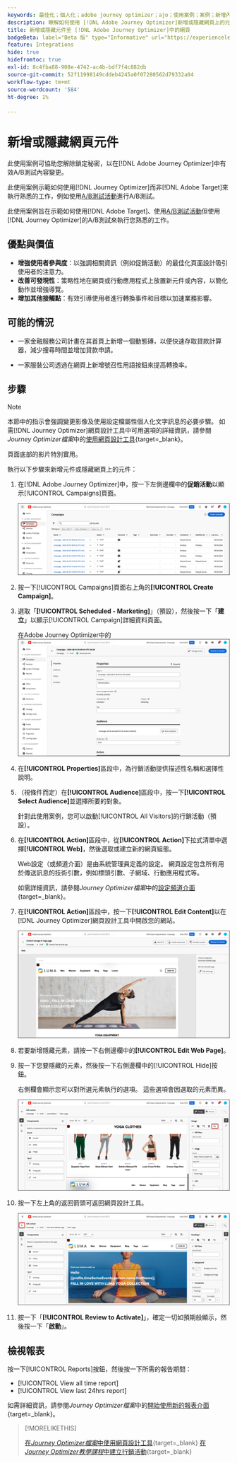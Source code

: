 ```yaml
---
keywords: 最佳化；個人化；adobe journey optimizer；ajo；使用案例；案例；新增內容；隱藏內容；新增元件；隱藏元件
description: 瞭解如何使用 [!DNL Adobe Journey Optimizer]新增或隱藏網頁上的元件。
title: 新增或隱藏元件至 [!DNL Adobe Journey Optimizer]中的網頁
badgeBeta: label="Beta 版" type="Informative" url="https://experienceleague.adobe.com/docs/target/using/introduction/intro.html?lang=zh-Hant#beta newtab=true" tooltip=" [!DNL Adobe Target] 有哪些 Beta 版功能。"
feature: Integrations
hide: true
hidefromtoc: true
exl-id: 8c4fba88-908e-4742-ac4b-bdf7f4c882db
source-git-commit: 52f11998149cddeb4245a0f07280562d79332a04
workflow-type: tm+mt
source-wordcount: '584'
ht-degree: 1%

---
```


# 新增或隱藏網頁元件

此使用案例可協助您解除鎖定秘密，以在[!DNL Adobe Journey Optimizer]中有效A/B測試內容變更。

此使用案例示範如何使用[!DNL Journey Optimizer]而非[!DNL Adobe Target]來執行熟悉的工作，例如使用[A/B測試活動](/help/main/c-activities/t-test-ab/test-ab.md)進行A/B測試。

此使用案例旨在示範如何使用[!DNL Adobe Target]、使用[A/B測試活動](/help/main/c-activities/t-test-ab/test-ab.md)但使用[!DNL Journey Optimizer]的A/B測試來執行您熟悉的工作。

## 優點與價值

* **增強使用者參與度**：以強調相關資訊（例如促銷活動）的最佳化頁面設計吸引使用者的注意力。
* **改善可發現性**：策略性地在網頁或行動應用程式上放置新元件或內容，以簡化動作並增強導覽。
* **增加其他接觸點**：有效引導使用者進行轉換事件和目標以加速業務影響。

## 可能的情況

* 一家金融服務公司計畫在其首頁上新增一個動態磚，以便快速存取貸款計算器，減少搜尋時間並增加貸款申請。

* 一家服裝公司透過在網頁上新增號召性用語按鈕來提高轉換率。

## 步驟

>[!NOTE]
>
>本節中的指示會強調變更影像及使用設定檔屬性個人化文字訊息的必要步驟。 如需[!DNL Journey Optimizer]網頁設計工具中可用選項的詳細資訊，請參閱&#x200B;*Journey Optimizer檔案*&#x200B;中的[使用網頁設計工具](https://experienceleague.adobe.com/zh-hant/docs/journey-optimizer/using/channels/web/author-web-pages/web-visual-editor){target=_blank}。
>
>頁面底部的影片特別實用。

執行以下步驟來新增元件或隱藏網頁上的元件：

1. 在[!DNL Adobe Journey Optimizer]中，按一下左側邊欄中的&#x200B;**促銷活動**&#x200B;以顯示[!UICONTROL Campaigns]頁面。

   ![醒目提示「行銷活動」索引標籤的Adobe Journey Optimizer登陸頁面。](/help/main/c-integrating-target-with-mac/ajo/assets/ajo-landing-page.png)

1. 按一下[!UICONTROL Campaigns]頁面右上角的&#x200B;**[!UICONTROL Create Campaign]**。

1. 選取「**[!UICONTROL Scheduled - Marketing]**」（預設），然後按一下「**建立**」以顯示[!UICONTROL Campaign]詳細資料頁面。

   在Adobe Journey Optimizer中的![行銷活動詳細資訊頁面](/help/main/c-integrating-target-with-mac/ajo/assets/campaign-details.png)

1. 在&#x200B;**[!UICONTROL Properties]**&#x200B;區段中，為行銷活動提供描述性名稱和選擇性說明。

1. （視條件而定）在&#x200B;**[!UICONTROL Audience]**&#x200B;區段中，按一下&#x200B;**[!UICONTROL Select Audience]**&#x200B;並選擇所要的對象。

   針對此使用案例，您可以啟動[!UICONTROL All Visitors]的行銷活動（預設）。

1. 在&#x200B;**[!UICONTROL Action]**&#x200B;區段中，從&#x200B;**[!UICONTROL Action]**&#x200B;下拉式清單中選擇&#x200B;**[!UICONTROL Web]**，然後選取或建立新的網頁組態。

   Web設定（或頻道介面）是由系統管理員定義的設定。 網頁設定包含所有用於傳送訊息的技術引數，例如標頭引數、子網域、行動應用程式等。

   如需詳細資訊，請參閱&#x200B;*Journey Optimizer檔案*&#x200B;中的[設定頻道介面](https://experienceleague.adobe.com/zh-hant/docs/journey-optimizer/using/configuration/channel-surfaces#set-up-channel-surfaces){target=_blank}。

1. 在&#x200B;**[!UICONTROL Action]**&#x200B;區段中，按一下&#x200B;**[!UICONTROL Edit Content]**&#x200B;以在[!DNL Journey Optimizer]網頁設計工具中開啟您的網站。

   ![LUMA網站上的瑜伽登陸頁面](/help/main/c-integrating-target-with-mac/ajo/assets/luma-yoga-landing.png)

1. 若要新增隱藏元素，請按一下右側邊欄中的&#x200B;**[!UICONTROL Edit Web Page]**。

1. 按一下您要隱藏的元素，然後按一下右側邊欄中的[!UICONTROL Hide]按鈕。

   右側欄會顯示您可以對所選元素執行的選項。 這些選項會因選取的元素而異。

   ![隱藏元素按鈕](/help/main/c-integrating-target-with-mac/ajo/assets/hide-element.png)

1. 按一下左上角的返回箭頭可返回網頁設計工具。

   ![後退箭號](/help/main/c-integrating-target-with-mac/ajo/assets/back-arrow.png)

1. 按一下「**[!UICONTROL Review to Activate]**」，確定一切如預期般顯示，然後按一下「**啟動**」。

## 檢視報表

按一下[!UICONTROL Reports]按鈕，然後按一下所需的報告期間：

* [!UICONTROL View all time report]
* [!UICONTROL View last 24hrs report]

如需詳細資訊，請參閱&#x200B;*Journey Optimizer檔案*&#x200B;中的[開始使用新的報表介面](https://experienceleague.adobe.com/zh-hant/docs/journey-optimizer/using/channel-report/report-gs-cja){target=_blank}。

>[!MORELIKETHIS]
>
>[在&#x200B;*Journey Optimizer檔案*&#x200B;中使用網頁設計工具](https://experienceleague.adobe.com/zh-hant/docs/journey-optimizer/using/channels/web/author-web-pages/web-visual-editor){target=_blank}
>[在&#x200B;*Journey Optimizer教學課程*&#x200B;中建立行銷活動](https://experienceleague.adobe.com/zh-hant/docs/journey-optimizer-learn/tutorials/create-campaigns/create-a-campaign){target=_blank}
